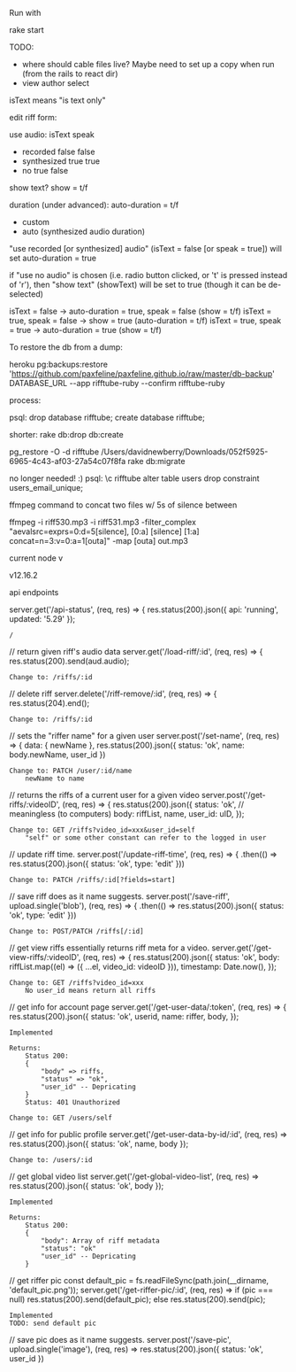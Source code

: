 Run with

rake start




TODO:
- where should cable files live? Maybe need to set up a copy when run (from the rails to react dir)
- view author select




isText means "is text only"


edit riff form:

use audio:          isText  speak
- recorded          false   false
- synthesized       true    true 
- no                true    false

show text?          show = t/f

duration (under advanced):  auto-duration = t/f
- custom
- auto (synthesized audio duration)

"use recorded [or synthesized] audio" (isText = false [or speak = true]) will set auto-duration = true

if "use no audio" is chosen (i.e. radio button clicked, or 't' is pressed instead of 'r'), then "show text" (showText) will be set to true (though it can be de-selected)

isText = false -> auto-duration = true, speak = false (show = t/f)
isText = true, speak = false -> show = true (auto-duration = t/f)
isText = true, speak = true -> auto-duration = true (show = t/f)




To restore the db from a dump:

heroku pg:backups:restore 'https://github.com/paxfeline/paxfeline.github.io/raw/master/db-backup' DATABASE_URL --app rifftube-ruby --confirm rifftube-ruby


process:

psql:
drop database rifftube;
create database rifftube;

shorter:
rake db:drop db:create

pg_restore -O -d rifftube /Users/davidnewberry/Downloads/052f5925-6965-4c43-af03-27a54c07f8fa 
rake db:migrate

no longer needed! :)
    psql:
    \c rifftube
    alter table users drop constraint users_email_unique;





ffmpeg command to concat two files w/ 5s of silence between

ffmpeg -i riff530.mp3 -i riff531.mp3 -filter_complex "aevalsrc=exprs=0:d=5[silence], [0:a] [silence] [1:a] concat=n=3:v=0:a=1[outa]" -map [outa] out.mp3



current node v

v12.16.2











api endpoints


server.get('/api-status', (req, res) => {
res.status(200).json({ api: 'running', updated: '5.29' });

    /

// return given riff's audio data
server.get('/load-riff/:id', (req, res) => {
    res.status(200).send(aud.audio);

    Change to: /riffs/:id

// delete riff
server.delete('/riff-remove/:id', (req, res) => {
    res.status(204).end();

    Change to: /riffs/:id

// sets the "riffer name" for a given user
server.post('/set-name', (req, res) => {
      data: { newName },
        res.status(200).json({ status: 'ok', name: body.newName, user_id })

    Change to: PATCH /user/:id/name
        newName to name

// returns the riffs of a current user for a given video
server.post('/get-riffs/:videoID', (req, res) => {
        res.status(200).json({
            status: 'ok', // meaningless (to computers)
            body: riffList,
            name,
            user_id: uID,
        });

    Change to: GET /riffs?video_id=xxx&user_id=self
        "self" or some other constant can refer to the logged in user

// update riff time.
server.post('/update-riff-time', (req, res) => {
    .then(() => res.status(200).json({ status: 'ok', type: 'edit' }))

    Change to: PATCH /riffs/:id[?fields=start]

// save riff does as it name suggests.
server.post('/save-riff', upload.single('blob'), (req, res) => {
        .then(() => res.status(200).json({ status: 'ok', type: 'edit' }))

    Change to: POST/PATCH /riffs[/:id]

// get view riffs essentially returns riff meta for a video.
server.get('/get-view-riffs/:videoID', (req, res) => {
    res.status(200).json({
    status: 'ok',
    body: riffList.map((el) => ({ ...el, video_id: videoID })),
    timestamp: Date.now(),
    });

    Change to: GET /riffs?video_id=xxx
        No user_id means return all riffs

// get info for account page
server.get('/get-user-data/:token', (req, res) => {
    res.status(200).json({
        status: 'ok',
        userid,
        name: riffer,
        body,
    });

    Implemented

    Returns:
        Status 200:
        {
            "body" => riffs,
            "status" => "ok",
            "user_id" -- Depricating
        }
        Status: 401 Unauthorized

    Change to: GET /users/self

// get info for public profile
server.get('/get-user-data-by-id/:id', (req, res) =>
res.status(200).json({
    status: 'ok',
    name,
    body
});

    Change to: /users/:id

// get global video list
server.get('/get-global-video-list', (req, res) =>
res.status(200).json({
    status: 'ok',
    body
});

    Implemented

    Returns:
        Status 200:
        {
            "body": Array of riff metadata
            "status": "ok"
            "user_id" -- Depricating
        }

// get riffer pic
const default_pic = fs.readFileSync(path.join(__dirname, 'default_pic.png'));
server.get('/get-riffer-pic/:id', (req, res) =>
    if (pic === null)
    res.status(200).send(default_pic);
    else
    res.status(200).send(pic);

    Implemented
    TODO: send default pic

// save pic does as it name suggests.
server.post('/save-pic', upload.single('image'), (req, res) =>
        res.status(200).json({ status: 'ok', user_id })